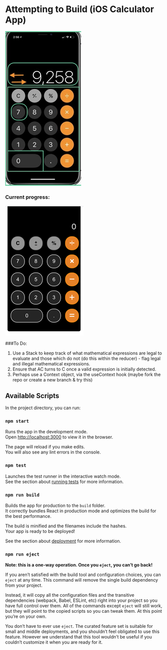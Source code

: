 # Attempting to Build (iOS Calculator App)

![iOS Calculator App Image](https://github.com/RamanSB/iPhoneCalculator/blob/master/public/ios-calculator-mock-image.png?raw=true)

### Current progress:
![Current Progress Image](https://github.com/RamanSB/iPhoneCalculator/blob/master/public/iphonecalculator-image-progress-2.png?raw=true)

###To Do:
1) Use a Stack to keep track of what mathematical expressions are legal to evaluate and those which do not (do this within the reducer) - flag legal and illegal mathematical expressions.
2) Ensure that AC turns to C once a valid expression is initially detected.
3) Perhaps use a Context object, via the useContext hook (maybe fork the repo or create a new branch & try this)


## Available Scripts

In the project directory, you can run:

### `npm start`

Runs the app in the development mode.\
Open [http://localhost:3000](http://localhost:3000) to view it in the browser.

The page will reload if you make edits.\
You will also see any lint errors in the console.

### `npm test`

Launches the test runner in the interactive watch mode.\
See the section about [running tests](https://facebook.github.io/create-react-app/docs/running-tests) for more information.

### `npm run build`

Builds the app for production to the `build` folder.\
It correctly bundles React in production mode and optimizes the build for the best performance.

The build is minified and the filenames include the hashes.\
Your app is ready to be deployed!

See the section about [deployment](https://facebook.github.io/create-react-app/docs/deployment) for more information.

### `npm run eject`

**Note: this is a one-way operation. Once you `eject`, you can’t go back!**

If you aren’t satisfied with the build tool and configuration choices, you can `eject` at any time. This command will remove the single build dependency from your project.

Instead, it will copy all the configuration files and the transitive dependencies (webpack, Babel, ESLint, etc) right into your project so you have full control over them. All of the commands except `eject` will still work, but they will point to the copied scripts so you can tweak them. At this point you’re on your own.

You don’t have to ever use `eject`. The curated feature set is suitable for small and middle deployments, and you shouldn’t feel obligated to use this feature. However we understand that this tool wouldn’t be useful if you couldn’t customize it when you are ready for it.

